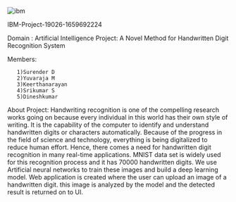 ![ibm](https://user-images.githubusercontent.com/86821280/200910497-6d7ee804-6e14-4dd6-9c50-70ab1695ced0.svg)

IBM-Project-19026-1659692224

Domain : Artificial Intelligence Project: A Novel Method for Handwritten Digit Recognition System

Members:

       1)Surender D
       2)Yuvaraja M
       3)Keerthanarayan
       4)Srikumar S
       5)Dineshkumar
       
 About Project: Handwriting recognition is one of the compelling research works going on because every individual in this world has their own style of writing. It is the capability of the computer to identify and understand handwritten digits or characters automatically. Because of the progress in the field of science and technology, everything is being digitalized to reduce human effort. Hence, there comes a need for handwritten digit recognition in many real-time applications. MNIST data set is widely used for this recognition process and it has 70000 handwritten digits. We use Artificial neural networks to train these images and build a deep learning model. Web application is created where the user can upload an image of a handwritten digit. this image is analyzed by the model and the detected result is returned on to UI.
